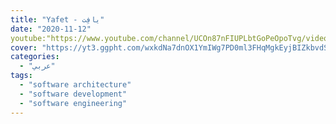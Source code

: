 ```yaml
---
title: "Yafet - يافِت"
date: "2020-11-12"
youtube:"https://www.youtube.com/channel/UCOn87nFIUPLbtGoPeOpoTvg/videos"
cover: "https://yt3.ggpht.com/wxkdNa7dnOX1YmIWg7PD0ml3FHqMgkEyjBIZkbvdS0mGtGPtmm2riiV5ZDVlaiAfrrqLyoyXsA=s88-c-k-c0x00ffffff-no-rj"
categories:
  - "عربي"
tags:
  - "software architecture"
  - "software development"
  - "software engineering"
---
```

